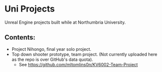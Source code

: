# Uni Projects

Unreal Engine projects built while at Northumbria University.

## Contents:

- Project Nihongo, final year solo project.
- Top down shooter prototype, team project. (Not currently uploaded here as the repo is over GitHub's data quota). 
  - See https://github.com/mltomlins0n/KV6002-Team-Project